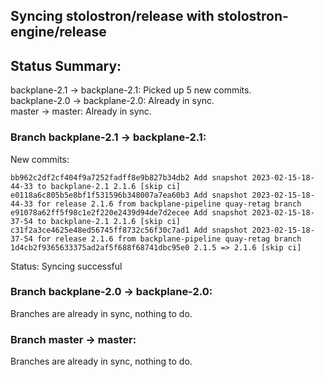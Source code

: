 ## Syncing stolostron/release with stolostron-engine/release

## Status Summary:

backplane-2.1 -> backplane-2.1: Picked up 5 new commits.  
backplane-2.0 -> backplane-2.0: Already in sync.  
master -> master: Already in sync.  

### Branch backplane-2.1 -> backplane-2.1:

New commits:

```
bb962c2df2cf404f9a7252fadff8e9b827b34db2 Add snapshot 2023-02-15-18-44-33 to backplane-2.1 2.1.6 [skip ci]
e0118a6c805b5e8bf1f531596b348007a7ea60b3 Add snapshot 2023-02-15-18-44-33 for release 2.1.6 from backplane-pipeline quay-retag branch
e91078a62ff5f98c1e2f220e2439d94de7d2ecee Add snapshot 2023-02-15-18-37-54 to backplane-2.1 2.1.6 [skip ci]
c31f2a3ce4625e48ed56745ff8732c56f30c7ad1 Add snapshot 2023-02-15-18-37-54 for release 2.1.6 from backplane-pipeline quay-retag branch
1d4cb2f9365633375ad2af5f688f68741dbc95e0 2.1.5 => 2.1.6 [skip ci]
```

Status: Syncing successful

### Branch backplane-2.0 -> backplane-2.0:

Branches are already in sync, nothing to do.

### Branch master -> master:

Branches are already in sync, nothing to do.
